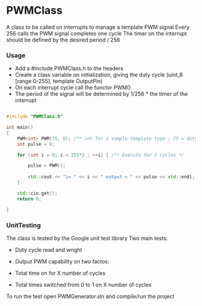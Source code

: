 # PWMClass

A class to be called on interrupts to manage a template PWM signal
Every 256 calls the PWM signal completes one cycle
The timer on the interrupt should be defined by the desired period / 256

### Usage

* Add a #Include PWMClass.h to the headers
* Create a class variable on initialization, giving the duty cycle (uint_8 [range 0-255], template OutputPin)
* On each interrupt cycle call the functor PWM()
* The period of the signal will be determined by 1/256 * the timer of the interrupt

``` C++ 

#include "PWMClass.h"

int main()
{
    PWM<int> PWM(75, 0); /** int for a sample template type ; 75 = dutycycle ; 0 = pin to change */
    int pulse = 0;

    for (int i = 0; i < 255*2 ; ++i) { /** Execute for 2 cycles */

        pulse = PWM();
        
        std::cout << "i= " << i << " output = " << pulse << std::endl; /** Output PWM */
    }

    std::cin.get(); 
    return 0; 

}

``` 

### UnitTesting

The class is tested by the Google unit test library
Two main tests:

* Duty cycle read and wright 

* Output PWM capability on two factos:
* Total time on for X number of cycles
* Total times switched from 0 to 1 on X number of cycles

To run the test open PWMGenerator.sln and compile/run the project


